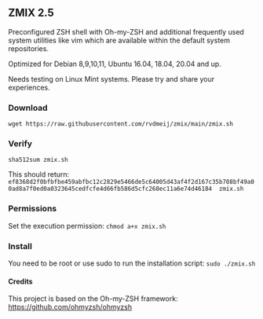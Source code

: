 ## ZMIX 2.5
Preconfigured ZSH shell with Oh-my-ZSH and additional frequently used system utilities like vim which are available 
within the default system repositories.

Optimized for Debian 8,9,10,11, Ubuntu 16.04, 18.04, 20.04 and up. 

Needs testing on Linux Mint systems. Please try and share your experiences.

### Download
```wget https://raw.githubusercontent.com/rvdmeij/zmix/main/zmix.sh```

### Verify
```sha512sum zmix.sh```

This should return:
```ef8368d2f0bfbfbe459abfbc12c2829e5466de5c64005d43af4f2d167c35b708bf49a00ad8a7f0ed0a0323645cedfcfe4d66fb586d5cfc268ec11a6e74d46184  zmix.sh```

### Permissions
Set the execution permission:
``chmod a+x zmix.sh``

### Install
You need to be root or use sudo to run the installation script:
``sudo ./zmix.sh``

#### Credits 
This project is based on the Oh-my-ZSH framework: https://github.com/ohmyzsh/ohmyzsh
